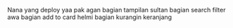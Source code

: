 Nana yang deploy yaa pak
agan bagian tampilan
sultan bagian search filter
awa bagian add to card
helmi bagian kurangin keranjang
